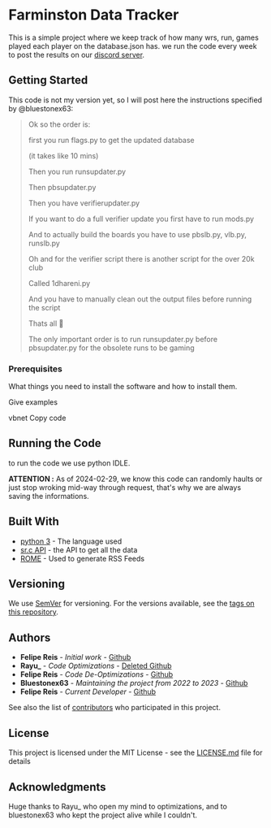 # Farminston Data Tracker

This is a simple project where we keep track of how many wrs, run, games played each player on the database.json has. we run the code every week to post the results on our [discord server](https://discord.gg/dCB96RJDAH). 

## Getting Started

This code is not my version yet, so I will post here the instructions specified by @bluestonex63:


> Ok so the order is:
>
> first you run flags.py to get the updated database
>
> (it takes like 10 mins)
>
> Then you run runsupdater.py
>
> Then pbsupdater.py
>
> Then you have verifierupdater.py
>
> If you want to do a full verifier update you first have to run mods.py
>
> And to actually build the boards you have to use pbslb.py, vlb.py, runslb.py
>
> Oh and for the verifier script there is another script for the over 20k club
>
> Called 1dhareni.py
>
> And you have to manually clean out the output files before running the script
>
> Thats all 🤣
>
> The only important order is to run runsupdater.py before pbsupdater.py for the obsolete runs to be gaming

### Prerequisites

What things you need to install the software and how to install them.

Give examples

vbnet
Copy code

## Running the Code

to run the code we use python IDLE.

**ATTENTION :** As of 2024-02-29, we know this code can randomly haults or just stop wroking mid-way through request, that's why we are always saving the informations.

## Built With

* [python 3](https://www.python.org/) - The language used
* [sr.c API](https://github.com/speedruncomorg/api/tree/master) - the API to get all the data
* [ROME](https://rometools.github.io/rome/) - Used to generate RSS Feeds

## Versioning

We use [SemVer](http://semver.org/) for versioning. For the versions available, see the [tags on this repository](https://github.com/your/project/tags).

## Authors

* **Felipe Reis** - *Initial work* - [Github](https://github.com/FelipeReis11011)
* **Rayu_** - *Code Optimizations* - [Deleted Github](https://github.com/Rayu1)
* **Felipe Reis** - *Code De-Optimizations* - [Github](https://github.com/FelipeReis11011)
* **Bluestonex63** - *Maintaining the project from 2022 to 2023* - [Github](https://github.com/Bluestonex63)
* **Felipe Reis** - *Current Developer* - [Github](https://github.com/FelipeReis11011)

See also the list of [contributors](https://github.com/FelipeReis11011/farmington-tracker/contributors) who participated in this project.

## License

This project is licensed under the MIT License - see the [LICENSE.md](https://www.mit.edu/~amini/LICENSE.md) file for details

## Acknowledgments

Huge thanks to Rayu_ who open my mind to optimizations, and to bluestonex63 who kept the project alive while I couldn't.